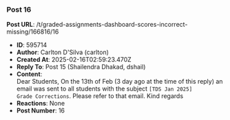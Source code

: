 ### Post 16
**Post URL**: /t/graded-assignments-dashboard-scores-incorrect-missing/166816/16
- **ID**: 595714
- **Author**: Carlton D'Silva (carlton)
- **Created At**: 2025-02-16T02:59:23.470Z
- **Reply To**: Post 15 (Shailendra Dhakad, dshail)
- **Content**:  
  Dear Students,
On the 13th of Feb (3 day ago at the time of this reply) an email was sent to all students with the subject <code>[TDS Jan 2025] Grade Corrections</code>. Please refer to that email.
Kind regards
- **Reactions**: None
- **Post Number**: 16

